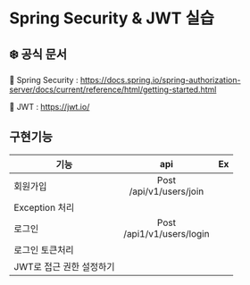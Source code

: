 # Spring Security & JWT 실습

## ❄️ 공식 문서

📗 Spring Security : https://docs.spring.io/spring-authorization-server/docs/current/reference/html/getting-started.html

📗 JWT : https://jwt.io/

## 구현기능


| 기능               |                  api                  |                                                Ex                                                |
|------------------|:-------------------------------------:|:------------------------------------------------------------------------------------------------:|
| 회원가입             |     Post <br/>/api/v1/users/join      |  |
| Exception 처리     |                                       |  |
| 로그인              |     Post <br>/api1/v1/users/login     |  |
| 로그인 토큰처리         |                                       |  |
| JWT로 접근 권한 설정하기  |                                       |  |



